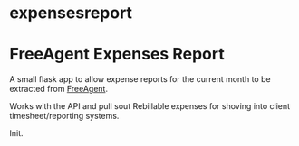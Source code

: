# expensesreport
FreeAgent Expenses Report
===

A small flask app to allow expense reports for the current month to be extracted from [FreeAgent](http://www.freeagent.com).

Works with the API and pull sout Rebillable expenses for shoving into client timesheet/reporting systems.

Init.

